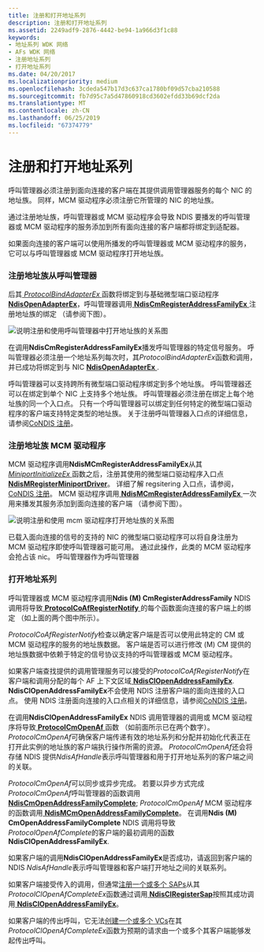 ```yaml
---
title: 注册和打开地址系列
description: 注册和打开地址系列
ms.assetid: 2249adf9-2876-4442-be94-1a966d3f1c88
keywords:
- 地址系列 WDK 网络
- AFs WDK 网络
- 注册地址系列
- 打开地址系列
ms.date: 04/20/2017
ms.localizationpriority: medium
ms.openlocfilehash: 3cdeda547b17d3c637ca1780bf09d57cba210588
ms.sourcegitcommit: fb7d95c7a5d47860918cd3602efdd33b69dcf2da
ms.translationtype: MT
ms.contentlocale: zh-CN
ms.lasthandoff: 06/25/2019
ms.locfileid: "67374779"
---
```

# <a name="registering-and-opening-an-address-family"></a>注册和打开地址系列





呼叫管理器必须注册到面向连接的客户端在其提供调用管理器服务的每个 NIC 的地址族。 同样，MCM 驱动程序必须注册它所管理的 NIC 的地址族。

通过注册地址族，呼叫管理器或 MCM 驱动程序会导致 NDIS 要播发的呼叫管理器或 MCM 驱动程序的服务添加到所有面向连接的客户端都将绑定到适配器。

如果面向连接的客户端可以使用所播发的呼叫管理器或 MCM 驱动程序的服务，它可以与呼叫管理器或 MCM 驱动程序打开地址族。

### <a name="registering-an-address-family-from-a-call-manager"></a>注册地址族从呼叫管理器

后其[ *ProtocolBindAdapterEx* ](https://docs.microsoft.com/windows-hardware/drivers/ddi/content/ndis/nc-ndis-protocol_bind_adapter_ex)函数将绑定到与基础微型端口驱动程序[ **NdisOpenAdapterEx**](https://docs.microsoft.com/windows-hardware/drivers/ddi/content/ndis/nf-ndis-ndisopenadapterex)，呼叫管理器调用[ **NdisCmRegisterAddressFamilyEx** ](https://docs.microsoft.com/windows-hardware/drivers/ddi/content/ndis/nf-ndis-ndiscmregisteraddressfamilyex)注册地址族的绑定 （请参阅下图）。

![说明注册和使用呼叫管理器中打开地址族的关系图](images/cm-01.png)

在调用**NdisCmRegisterAddressFamilyEx**播发呼叫管理器的特定信号服务。 呼叫管理器必须注册一个地址系列每次时，其*ProtocolBindAdapterEx*函数和调用，并已成功将绑定到与 NIC [ **NdisOpenAdapterEx** ](https://docs.microsoft.com/windows-hardware/drivers/ddi/content/ndis/nf-ndis-ndisopenadapterex).

呼叫管理器可以支持跨所有微型端口驱动程序绑定到多个地址族。 呼叫管理器还可以在绑定到单个 NIC 上支持多个地址族。 呼叫管理器必须注册在绑定上每个地址族的同一个入口点。 只有一个呼叫管理器可以绑定到任何特定的微型端口驱动程序的客户端支持特定类型的地址族。 关于注册呼叫管理器入口点的详细信息，请参阅[CoNDIS 注册](condis-registration.md)。

### <a name="registering-an-address-family-from-an-mcm-driver"></a>注册地址族 MCM 驱动程序

MCM 驱动程序调用**NdisMCmRegisterAddressFamilyEx**从其[ *MiniportInitializeEx* ](https://docs.microsoft.com/windows-hardware/drivers/ddi/content/ndis/nc-ndis-miniport_initialize)函数之后，注册其使用的微型端口驱动程序入口点[**NdisMRegisterMiniportDriver**](https://docs.microsoft.com/windows-hardware/drivers/ddi/content/ndis/nf-ndis-ndismregisterminiportdriver)。 详细了解 regsitering 入口点，请参阅， [CoNDIS 注册](condis-registration.md)。 MCM 驱动程序调用[ **NdisMCmRegisterAddressFamilyEx** ](https://docs.microsoft.com/windows-hardware/drivers/ddi/content/ndis/nf-ndis-ndismcmregisteraddressfamilyex)一次用来播发其服务添加到面向连接的客户端 （请参阅下图）。

![说明注册和使用 mcm 驱动程序打开地址族的关系图](images/fig1-01.png)

已载入面向连接的信号的支持的 NIC 的微型端口驱动程序可以将自身注册为 MCM 驱动程序即使呼叫管理器可能可用。 通过此操作，此类的 MCM 驱动程序会抢占该 nic。 呼叫管理器作为呼叫管理器

### <a name="opening-an-address-family"></a>打开地址系列

呼叫管理器或 MCM 驱动程序调用**Ndis (M) CmRegisterAddressFamily** NDIS 调用将导致[ **ProtocolCoAfRegisterNotify** ](https://docs.microsoft.com/windows-hardware/drivers/ddi/content/ndis/nc-ndis-protocol_co_af_register_notify)的每个函数面向连接的客户端上的绑定 （如上面的两个图中所示）。

*ProtocolCoAfRegisterNotify*检查以确定客户端是否可以使用此特定的 CM 或 MCM 驱动程序的服务的地址族数据。 客户端是否可以进行修改 (M) CM 提供的地址族数据中依赖于特定的信号协议支持的呼叫管理器或 MCM 驱动程序。

如果客户端查找提供的调用管理服务可以接受的*ProtocolCoAfRegisterNotify*在客户端和调用分配的每个 AF 上下文区域[ **NdisClOpenAddressFamilyEx**](https://docs.microsoft.com/windows-hardware/drivers/ddi/content/ndis/nf-ndis-ndisclopenaddressfamilyex). **NdisClOpenAddressFamilyEx**不会使用 NDIS 注册客户端的面向连接的入口点。 使用 NDIS 注册面向连接的入口点相关的详细信息，请参阅[CoNDIS 注册](condis-registration.md)。

在调用**NdisClOpenAddressFamilyEx** NDIS 调用管理器的调用或 MCM 驱动程序将导致[ **ProtocolCmOpenAf** ](https://docs.microsoft.com/windows-hardware/drivers/ddi/content/ndis/nc-ndis-protocol_cm_open_af)函数 （如前面所示已在两个数字）。 *ProtocolCmOpenAf*可确保客户端传递有效的地址系列和分配并初始化代表正在打开此实例的地址族的客户端执行操作所需的资源。 *ProtocolCmOpenAf*还会将存储 NDIS 提供*NdisAfHandle*表示呼叫管理器和用于打开地址系列的客户端之间的关联。

*ProtocolCmOpenAf*可以同步或异步完成。 若要以异步方式完成*ProtocolCmOpenAf*呼叫管理器的函数调用[ **NdisCmOpenAddressFamilyComplete**](https://docs.microsoft.com/windows-hardware/drivers/ddi/content/ndis/nf-ndis-ndiscmopenaddressfamilycomplete); *ProtocolCmOpenAf* MCM 驱动程序的函数调用[ **NdisMCmOpenAddressFamilyComplete**](https://docs.microsoft.com/windows-hardware/drivers/ddi/content/ndis/nf-ndis-ndismcmopenaddressfamilycomplete)。 在调用**Ndis (M) CmOpenAddressFamilyComplete** NDIS 调用将导致*ProtocolOpenAfComplete*的客户端的最初调用的函数**NdisClOpenAddressFamilyEx**.

如果客户端的调用**NdisClOpenAddressFamilyEx**是否成功，请返回到客户端的 NDIS *NdisAfHandle*表示呼叫管理器和客户端打开地址之间的关联系列。

如果客户端接受传入的调用，但通常[注册一个或多个 SAPs](registering-a-sap.md)从其*ProtocolClOpenAfCompleteEx*函数通过调用[ **NdisClRegisterSap**](https://docs.microsoft.com/windows-hardware/drivers/ddi/content/ndis/nf-ndis-ndisclregistersap)按照其成功调用[ **NdisClOpenAddressFamilyEx**](https://docs.microsoft.com/windows-hardware/drivers/ddi/content/ndis/nf-ndis-ndisclopenaddressfamilyex)。

如果客户端的传出呼叫，它无法[创建一个或多个 VCs](creating-a-vc.md)在其*ProtocolClOpenAfCompleteEx*函数为预期的请求由一个或多个其客户端能够发起传出呼叫。

 

 





